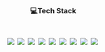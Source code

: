 <h3 align="center"><b>💻Tech Stack</b></h3>
</br>
<p align="center">
<img src="https://img.shields.io/badge/Kubernetes-326CE5?style=flat-square&logo=Kubernetes&logoColor=white"/></a>&nbsp
<img src="https://img.shields.io/badge/Docker-2496ED?style=flat-square&logo=Docker&logoColor=white"/></a>&nbsp
<img src="https://img.shields.io/badge/Linux-FCC624?style=flat-square&logo=Linux&logoColor=white"/></a>&nbsp
<img src="https://img.shields.io/badge/Go-00ADD8?style=flat-square&logo=Go&logoColor=white"/></a>&nbsp
<img src="https://img.shields.io/badge/Istio-466BB0?style=flat-square&logo=Istio&logoColor=white"/></a>&nbsp
<img src="https://img.shields.io/badge/RabbitMQ-FF6600?style=flat-square&logo=RabbitMQ&logoColor=white"/></a>&nbsp
<img src="https://img.shields.io/badge/Elasticsearch-005571?style=flat-square&logo=Elasticsearch&logoColor=white"/></a>&nbsp
<img src="https://img.shields.io/badge/FluentBit-49BDA5?style=flat-square&logo=FluentBit&logoColor=white"/></a>&nbsp
<img src="https://img.shields.io/badge/Kibana-005571?style=flat-square&logo=Kibana&logoColor=white"/></a>&nbsp
</p>
